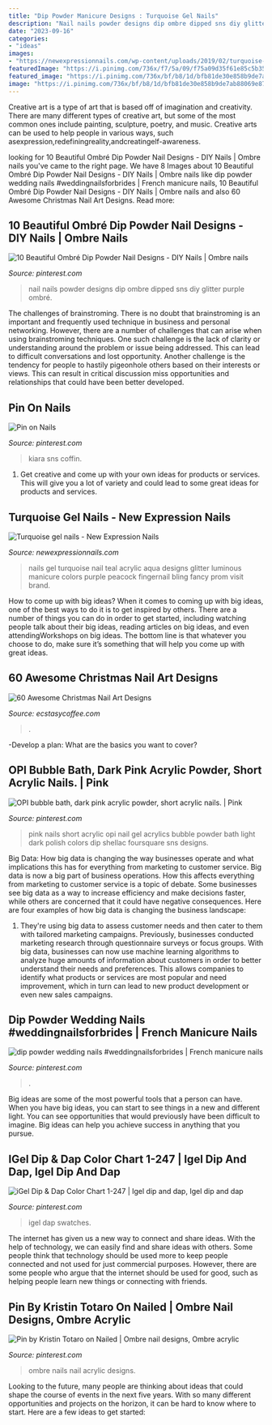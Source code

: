 ```yaml
---
title: "Dip Powder Manicure Designs : Turquoise Gel Nails"
description: "Nail nails powder designs dip ombre dipped sns diy glitter purple ombré"
date: "2023-09-16"
categories:
- "ideas"
images:
- "https://newexpressionnails.com/wp-content/uploads/2019/02/turquoise-gel-nails-1.jpg"
featuredImage: "https://i.pinimg.com/736x/f7/5a/09/f75a09d35f61e85c5b35e1d8442d3734.jpg"
featured_image: "https://i.pinimg.com/736x/bf/b8/1d/bfb81de30e858b9de7ab88069e8745eb.jpg"
image: "https://i.pinimg.com/736x/bf/b8/1d/bfb81de30e858b9de7ab88069e8745eb.jpg"
---
```



Creative art is a type of art that is based off of imagination and creativity. There are many different types of creative art, but some of the most common ones include painting, sculpture, poetry, and music. Creative arts can be used to help people in various ways, such asexpression,redefiningreality,andcreatingelf-awareness.

	

		
looking for 10 Beautiful Ombré Dip Powder Nail Designs - DIY Nails | Ombre nails you've came to the right page. We have 8 Images about 10 Beautiful Ombré Dip Powder Nail Designs - DIY Nails | Ombre nails like dip powder wedding nails #weddingnailsforbrides | French manicure nails, 10 Beautiful Ombré Dip Powder Nail Designs - DIY Nails | Ombre nails and also 60 Awesome Christmas Nail Art Designs. Read more:
		
    
## 10 Beautiful Ombré Dip Powder Nail Designs - DIY Nails | Ombre Nails

<img loading=lazy src="https://i.pinimg.com/736x/1e/db/99/1edb995270ba5cacd45903ac1ab1558d.jpg" onerror="this.onerror=null;this.src='https://tse3.mm.bing.net/th?id=OIP.BBqNuiBP1qrw6ylM54Kj9QHaGu&amp;pid=15.1';" alt="10 Beautiful Ombré Dip Powder Nail Designs - DIY Nails | Ombre nails">

_Source: pinterest.com_

>nail nails powder designs dip ombre dipped sns diy glitter purple ombré. 

	

The challenges of brainstroming.
There is no doubt that brainstroming is an important and frequently used technique in business and personal networking. However, there are a number of challenges that can arise when using brainstroming techniques. One such challenge is the lack of clarity or understanding around the problem or issue being addressed. This can lead to difficult conversations and lost opportunity. Another challenge is the tendency for people to hastily pigeonhole others based on their interests or views. This can result in critical discussion miss opportunities and relationships that could have been better developed.

    
## Pin On Nails

<img loading=lazy src="https://i.pinimg.com/736x/bf/b8/1d/bfb81de30e858b9de7ab88069e8745eb.jpg" onerror="this.onerror=null;this.src='https://tse3.mm.bing.net/th?id=OIP.UPVxoUCpDuZC28_KYuN_sAHaHa&amp;pid=15.1';" alt="Pin on Nails">

_Source: pinterest.com_

>kiara sns coffin. 

	

1. Get creative and come up with your own ideas for products or services. This will give you a lot of variety and could lead to some great ideas for products and services.

    
## Turquoise Gel Nails - New Expression Nails

<img loading=lazy src="https://newexpressionnails.com/wp-content/uploads/2019/02/turquoise-gel-nails-1.jpg" onerror="this.onerror=null;this.src='https://tse1.mm.bing.net/th?id=OIP.xwtbK3g8AZlHhDyqWvh_fgHaHo&amp;pid=15.1';" alt="Turquoise gel nails - New Expression Nails">

_Source: newexpressionnails.com_

>nails gel turquoise nail teal acrylic aqua designs glitter luminous manicure colors purple peacock fingernail bling fancy prom visit brand. 

	

How to come up with big ideas?
When it comes to coming up with big ideas, one of the best ways to do it is to get inspired by others. There are a number of things you can do in order to get started, including watching people talk about their big ideas, reading articles on big ideas, and even attendingWorkshops on big ideas. The bottom line is that whatever you choose to do, make sure it’s something that will help you come up with great ideas.

    
## 60 Awesome Christmas Nail Art Designs

<img loading=lazy src="https://i2.wp.com/www.ecstasycoffee.com/wp-content/uploads/2016/10/A-Cartoon’s-Magic.jpg" onerror="this.onerror=null;this.src='https://tse3.mm.bing.net/th?id=OIP.LibA2Ame0DCqskRJo_vZzgHaJ4&amp;pid=15.1';" alt="60 Awesome Christmas Nail Art Designs">

_Source: ecstasycoffee.com_

>. 

	

-Develop a plan: What are the basics you want to cover?

    
## OPI Bubble Bath, Dark Pink Acrylic Powder, Short Acrylic Nails. | Pink

<img loading=lazy src="https://i.pinimg.com/736x/d7/9a/b0/d79ab090dd373b48d7a4672dc0c4f141--short-acrylics-pink-acrylics.jpg" onerror="this.onerror=null;this.src='https://tse3.mm.bing.net/th?id=OIP.VO6W_rPd374YhbM7wNjIhgHaJ4&amp;pid=15.1';" alt="OPI bubble bath, dark pink acrylic powder, short acrylic nails. | Pink">

_Source: pinterest.com_

>pink nails short acrylic opi nail gel acrylics bubble powder bath light dark polish colors dip shellac foursquare sns designs. 

	

Big Data: How big data is changing the way businesses operate and what implications this has for everything from marketing to customer service.
Big data is now a big part of business operations. How this affects everything from marketing to customer service is a topic of debate. Some businesses see big data as a way to increase efficiency and make decisions faster, while others are concerned that it could have negative consequences. Here are four examples of how big data is changing the business landscape:
1) They're using big data to assess customer needs and then cater to them with tailored marketing campaigns. Previously, businesses conducted marketing research through questionnaire surveys or focus groups. With big data, businesses can now use machine learning algorithms to analyze huge amounts of information about customers in order to better understand their needs and preferences. This allows companies to identify what products or services are most popular and need improvement, which in turn can lead to new product development or even new sales campaigns.

    
## Dip Powder Wedding Nails #weddingnailsforbrides | French Manicure Nails

<img loading=lazy src="https://i.pinimg.com/736x/8e/7f/3c/8e7f3c59e666499e2fa34542d9b3869b.jpg" onerror="this.onerror=null;this.src='https://tse1.mm.bing.net/th?id=OIP.jwfzYChgwvtgI5A9NgViAgHaHa&amp;pid=15.1';" alt="dip powder wedding nails #weddingnailsforbrides | French manicure nails">

_Source: pinterest.com_

>. 

	

Big ideas are some of the most powerful tools that a person can have. When you have big ideas, you can start to see things in a new and different light. You can see opportunities that would previously have been difficult to imagine. Big ideas can help you achieve success in anything that you pursue.

    
## IGel Dip &amp; Dap Color Chart 1-247 | Igel Dip And Dap, Igel Dip And Dap

<img loading=lazy src="https://i.pinimg.com/736x/b4/80/a0/b480a0702ac992d864cc7433638e0d0e.jpg" onerror="this.onerror=null;this.src='https://tse3.mm.bing.net/th?id=OIP.xiTcm9llwveTNk3HwC2EZwHaC5&amp;pid=15.1';" alt="iGel Dip &amp; Dap Color Chart 1-247 | Igel dip and dap, Igel dip and dap">

_Source: pinterest.com_

>igel dap swatches. 

	

The internet has given us a new way to connect and share ideas. With the help of technology, we can easily find and share ideas with others. Some people think that technology should be used more to keep people connected and not used for just commercial purposes. However, there are some people who argue that the internet should be used for good, such as helping people learn new things or connecting with friends.

    
## Pin By Kristin Totaro On Nailed | Ombre Nail Designs, Ombre Acrylic

<img loading=lazy src="https://i.pinimg.com/736x/f7/5a/09/f75a09d35f61e85c5b35e1d8442d3734.jpg" onerror="this.onerror=null;this.src='https://tse1.mm.bing.net/th?id=OIP.t_z1Oq57Z_XeUDVOygTx5QHaHC&amp;pid=15.1';" alt="Pin by Kristin Totaro on Nailed | Ombre nail designs, Ombre acrylic">

_Source: pinterest.com_

>ombre nails nail acrylic designs. 

	

Looking to the future, many people are thinking about ideas that could shape the course of events in the next five years. With so many different opportunities and projects on the horizon, it can be hard to know where to start. Here are a few ideas to get started: 

